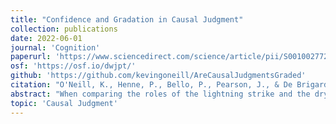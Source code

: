 ```yaml
---
title: "Confidence and Gradation in Causal Judgment"
collection: publications
date: 2022-06-01
journal: 'Cognition'
paperurl: 'https://www.sciencedirect.com/science/article/pii/S0010027722000245'
osf: 'https://osf.io/dwjpt/'
github: 'https://github.com/kevingoneill/AreCausalJudgmentsGraded'
citation: "O'Neill, K., Henne, P., Bello, P., Pearson, J., & De Brigard, F. (2022). Confidence and gradation in causal judgment. Cognition, 223, 105036."
abstract: "When comparing the roles of the lightning strike and the dry climate in causing the forest fire, one might think that the lightning strike is more of a cause than the dry climate, or one might think that the lightning strike completely caused the fire while the dry conditions did not cause it at all. Psychologists and philosophers have long debated whether such causal judgments are graded; that is, whether people treat some causes as stronger than others. To address this debate, we first reanalyzed data from four recent studies. We found that causal judgments were actually multimodal: although most causal judgments made on a continuous scale were categorical, there was also some gradation. We then tested two competing explanations for this gradation: the confidence explanation, which states that people make graded causal judgments because they have varying degrees of belief in causal relations, and the strength explanation, which states that people make graded causal judgments because they believe that causation itself is graded. Experiment 1 tested the confidence explanation and showed that gradation in causal judgments was indeed moderated by confidence: people tended to make graded causal judgments when they were unconfident, but they tended to make more categorical causal judgments when they were confident. Experiment 2 tested the causal strength explanation and showed that although confidence still explained variation in causal judgments, it did not explain away the effects of normality, causal structure, or the number of candidate causes. Overall, we found that causal judgments were multimodal and that people make graded judgments both when they think a cause is weak and when they are uncertain about its causal role."
topic: 'Causal Judgment'
---
```

